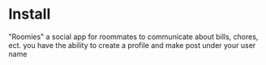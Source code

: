 # Install

"Roomies"
a social app for roommates to communicate about bills, chores, ect. 
you have the ability to create a profile and make post under your user name
